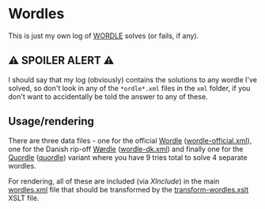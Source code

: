 
# Wordles

This is just my own log of [WORDLE][] solves (or fails, if any).

## ⚠️ SPOILER ALERT ⚠️

I should say that my log (obviously) contains the solutions to any wordle I've
solved, so don't look in any of the `*ordle*.xml` files in the `xml` folder, if
you don't want to accidentally be told the answer to any of these.

## Usage/rendering

There are three data files - one for the official [Wordle][WORDLE] ([wordle-official.xml](wordles.Frontend/src/xml/wordle-official.xml)), one for the
Danish rip-off [Wørdle][WØRDLE] ([wordle-dk.xml](wordles.Frontend/src/xml/wordle-dk.xml)) and
finally one for the [Quordle][QUORDLE] ([quordle](wordles.Frontend/src/xml/quordle.xml)) variant where
you have 9 tries total to solve 4 separate wordles.

For rendering, all of these are included (via _XInclude_) in the main
[wordles.xml](wordles.Frontend/src/xml/wordles.xml) file that should be transformed
by the [transform-wordles.xslt](wordles.Frontend/src/xslt/transform-wordles.xslt) XSLT file.




[WORDLE]: https://www.powerlanguage.co.uk/wordle/
[WØRDLE]: https://www.wørdle.dk/
[QUORDLE]: https://quordle.com/


